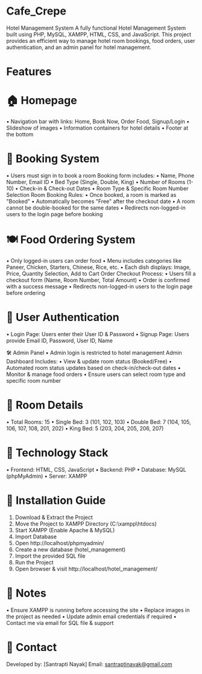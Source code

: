# Cafe_Crepe

Hotel Management System
A fully functional Hotel Management System built using PHP, MySQL, XAMPP, HTML, CSS, and JavaScript. This project provides an efficient way to manage hotel room bookings, food orders, user authentication, and an admin panel for hotel management.

# Features

# 🏠 Homepage
•	Navigation bar with links: Home, Book Now, Order Food, Signup/Login
•	Slideshow of images
•	Information containers for hotel details
•	Footer at the bottom

# 🏨 Booking System
•	Users must sign in to book a room
Booking form includes:
•	Name, Phone Number, Email ID
•	Bed Type (Single, Double, King)
•	Number of Rooms (1-10)
•	Check-in & Check-out Dates
•	Room Type & Specific Room Number Selection
Room Booking Rules:
•	Once booked, a room is marked as "Booked"
•	Automatically becomes "Free" after the checkout date
•	A room cannot be double-booked for the same dates
•	Redirects non-logged-in users to the login page before booking

# 🍽️ Food Ordering System
•	Only logged-in users can order food
•	Menu includes categories like Paneer, Chicken, Starters, Chinese, Rice, etc.
•	Each dish displays: Image, Price, Quantity Selection, Add to Cart
Order Checkout Process:
•	Users fill a checkout form (Name, Room Number, Total Amount)
•	Order is confirmed with a success message
•	Redirects non-logged-in users to the login page before ordering

# 🔐 User Authentication
•	Login Page: Users enter their User ID & Password
•	Signup Page: Users provide Email ID, Password, User ID, Name

🛠️ Admin Panel
•	Admin login is restricted to hotel management
Admin Dashboard Includes:
•	View & update room status (Booked/Free)
•	Automated room status updates based on check-in/check-out dates
•	Monitor & manage food orders
•	Ensure users can select room type and specific room number

# 🏢 Room Details
•	Total Rooms: 15
•	Single Bed: 3 (101, 102, 103)
•	Double Bed: 7 (104, 105, 106, 107, 108, 201, 202)
•	King Bed: 5 (203, 204, 205, 206, 207)

# 🚀 Technology Stack
•	Frontend: HTML, CSS, JavaScript
•	Backend: PHP
•	Database: MySQL (phpMyAdmin)
•	 Server: XAMPP


# 📌 Installation Guide
1. Download & Extract the Project
2. Move the Project to XAMPP Directory (C:\xampp\htdocs\)
3. Start XAMPP (Enable Apache & MySQL)
4. Import Database
5. Open http://localhost/phpmyadmin/
6. Create a new database (hotel_management)
7. Import the provided SQL file
8. Run the Project
9. Open browser & visit http://localhost/hotel_management/

# 📢 Notes
• Ensure XAMPP is running before accessing the site
•	Replace images in the project as needed
•	Update admin email credentials if required
•	Contact me via email for SQL file & support

# 📧 Contact
Developed by: [Santrapti Nayak]
Email: santraptinayak@gmail.com
